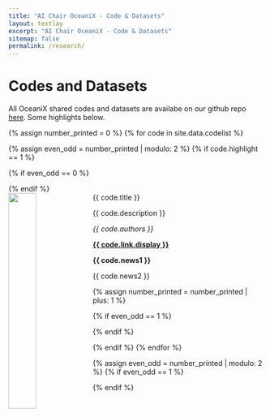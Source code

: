 ```yaml
---
title: "AI Chair OceaniX - Code & Datasets"
layout: textlay
excerpt: "AI Chair OceaniX - Code & Datasets"
sitemap: false
permalink: /research/
---
```


# Codes and Datasets

All OceaniX shared codes and datasets are availabe on our github repo [here](https://github.com/CIA-Oceanix). Some highlights below.

{% assign number_printed = 0 %}
{% for code in site.data.codelist %}

{% assign even_odd = number_printed | modulo: 2 %}
{% if code.highlight == 1 %}

{% if even_odd == 0 %}
<div class="row">
{% endif %}

<div class="col-sm-6 clearfix">
 <div class="well">
  <pubtit>{{ code.title }}</pubtit>
  <img src="{{ site.url }}{{ site.baseurl }}/images/pubpic/{{ publi.image }}" class="img-responsive" width="33%" style="float: left" />
  <p>{{ code.description }}</p>
  <p><em>{{ code.authors }}</em></p>
  <p><strong><a href="{{ code.link.url }}">{{ code.link.display }}</a></strong></p>
  <p class="text-danger"><strong> {{ code.news1 }}</strong></p>
  <p> {{ code.news2 }}</p>
 </div>
</div>

{% assign number_printed = number_printed | plus: 1 %}

{% if even_odd == 1 %}
</div>
{% endif %}

{% endif %}
{% endfor %}

{% assign even_odd = number_printed | modulo: 2 %}
{% if even_odd == 1 %}
</div>
{% endif %}

<p> &nbsp; </p>


